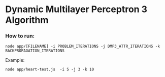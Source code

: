 # Dynamic Multilayer Perceptron 3 Algorithm

### How to run:

```
node app/[FILENAME] -i PROBLEM_ITERATIONS -j DMP3_ATTR_ITERATIONS -k BACKPROPAGATION_ITERATIONS
```

Example:

```
node app/heart-test.js  -i 5 -j 3 -k 10
```
